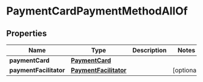 

# PaymentCardPaymentMethodAllOf

## Properties

Name | Type | Description | Notes
------------ | ------------- | ------------- | -------------
**paymentCard** | [**PaymentCard**](PaymentCard.md) |  | 
**paymentFacilitator** | [**PaymentFacilitator**](PaymentFacilitator.md) |  |  [optional]



